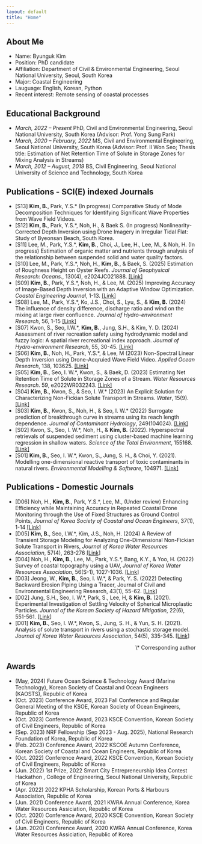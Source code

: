 ```yaml
---
layout: default
title: "Home"
---
```

## About Me
- Name: Byunguk Kim
- Position: PhD candidate
- Affiliation: Department of Civil & Environmental Engineering, Seoul National University, Seoul, South Korea
- Major: Coastal Engineering
- Lauguage: English, Korean, Python
- Recent interest: Remote sensing of coastal processes

## Educational Background
- *March, 2022 – Present*
  PhD, Civil and Environmental Engineering, Seoul National University, South Korea (Advisor: Prof. Yong Sung Park)
- *March, 2020 – February, 2022*
  MS, Civil and Environmental Engineering, Seoul National University, South Korea (Advisor: Prof. Il Won Seo; Thesis title: Estimation of Net Retention Time of Solute in Storage Zones for Mixing Analysis in Streams)
- *March, 2012 – August, 2019*
  BS,  Civil Engineering, Seoul National University of Science and Technology,  South Korea

## Publications - SCI(E) indexed Journals
- [S13] **Kim, B.**, Park, Y.S.\* (In progress) Comparative Study of Mode Decomposition Techniques for Identifying Significant Wave Properties from Wave Field Videos.
- [S12] **Kim, B.**, Park, Y.S.\*, Noh, H., & Baek S. (In progress) Nonlinearity-Corrected Depth Inversion using Drone Imagery in Irregular Tidal Flat: Study of Byeonsan Beach, South Korea.
- [S11] Lee, M., Park, Y.S.\*, **Kim, B.**, Choi, J., Lee, H., Lee, M., & Noh, H. (In progress) Estimation of organic matter and nutrients through analysis of the relationship between suspended solid and water quality factors.
- [S10] Lee, M., Park, Y.S.\*, Noh, H., **Kim, B.**, & Baek, S. (2025) Estimation of Roughness Height on Oyster Reefs.  *Journal of Geophysical Research: Oceans*., 130(4), e2024JC021888. [[Link]](https://agupubs.onlinelibrary.wiley.com/doi/10.1029/2024JC021888?af=R)
- [S09] **Kim, B.**, Park, Y.S.\*, Noh, H., & Lee, M. (2025) Improving Accuracy of Image-Based Depth Inversion with an Adaptive Window Optimization. *Coastal Engineering Journal*, 1-13. [[Link]](https://doi.org/10.1080/21664250.2025.2469957)
- [S08] Lee, M., Park, Y.S.\*, Ko, J.S., Choi, S., Lyu, S., &  **Kim, B.** (2024) The influence of density difference, discharge ratio and wind on the mixing at large river confluence. *Journal of Hydro-environment Research*, 56, 1-15 [[Link]](https://doi.org/10.1016/j.jher.2024.06.001)
- [S07] Kwon, S., Seo, I.W.\*, **Kim, B.**, Jung, S.H., & Kim, Y. D. (2024) Assessment of river recreation safety using hydrodynamic model and fuzzy logic: A spatial river recreational index approach. *Journal of Hydro-environment Research*, 55, 30-45. [[Link]](https://doi.org/10.1016/j.jher.2024.06.002)
- [S06] **Kim, B.**, Noh, H., Park, Y.S.\*, & Lee, M (2023) Non-Spectral Linear Depth Inversion using Drone-Acqruied Wave Field Video. *Applied Ocean Research*, 138, 103625. [[Link]](https://www.sciencedirect.com/science/article/pii/S0141118723001669?dgcid=coauthor)
- [S05] **Kim, B.**, Seo, I. W.\*, Kwon, S., & Baek, D. (2023) Estimating Net Retention Time of Solute in Storage Zones of a Stream. *Water Resources Research*. 59, e2022WR032243. [[Link]](https://agupubs.onlinelibrary.wiley.com/doi/abs/10.1029/2022WR032243)
- [S04] **Kim, B.**, Kwon, S., & Seo, I. W.\* (2023) An Explicit Solution for Characterizing Non-Fickian Solute Transport in Streams. *Water*, 15(9). [[Link]](https://www.mdpi.com/2073-4441/15/9/1702)
- [S03] **Kim, B.**, Kwon, S., Noh, H., & Seo, I. W.\* (2022) Surrogate prediction of breakthrough curve in streams using its reach length dependence. *Journal of Contaminant Hydrology*, 249(104024). [[Link]](https://www.sciencedirect.com/science/article/pii/S0169772222000729)
- [S02] Kwon, S., Seo, I. W.\*, Noh, H., & **Kim, B.** (2022). Hyperspectral retrievals of suspended sediment using cluster-based machine learning regression in shallow waters. *Science of the Total Environment*, 155168. [[Link]](https://www.sciencedirect.com/science/article/pii/S0048969722022616)
- [S01] **Kim, B.**, Seo, I. W.\*, Kwon, S., Jung, S. H., & Choi, Y. (2021). Modelling one-dimensional reactive transport of toxic contaminants in natural rivers. *Environmental Modelling & Software*, 104971. [[Link]](https://www.sciencedirect.com/science/article/pii/S1364815221000141)


## Publications - Domestic Journals
- [D06] Noh, H., **Kim, B.**, Park, Y.S.\*, Lee, M., (Under review)  Enhancing Efficiency while Maintaining Accuracy in Repeated Coastal Drone Monitoring through the Use of Fixed Structures as Ground Control Points, *Journal of Korea Society of Coastal and Ocean Engineers*, 37(1), 1-14 [[Link]](https://doi.org/10.9765/KSCOE.2025.37.1.1)
- [D05] **Kim, B.**, Seo, I.W.\*, Kim, J.S., Noh, H. (2024)  A Review of Transient Storage Modeling for Analyzing One-Dimensional Non-Fickian Solute Transport in Rivers, *Journal of Korea Water Resources Association*, 57(4), 263-276 [[Link]](https://jkwra.or.kr/articles/article/L2yR/)
- [D04] Noh, H., **Kim, B.**, Lee, M., Park, Y.S.\*, Bang, K.Y., & Yoo, H. (2022) Survey of coastal topography using a UAV, *Journal of Korea Water Resources Association*, 56(S-1), 1027-1036. [[Link]](https://www.kwra.or.kr/publication/p-journal/list2/2023/%ED%95%9C%EA%B5%AD%EC%88%98%EC%9E%90%EC%9B%90%ED%95%99%ED%9A%8C%EB%85%BC%EB%AC%B8%EC%A7%91%20%ED%8A%B9%EC%A7%91%ED%98%B8/Vol.%2056%20No.%20S-1/)
- [D03] Jeong, W., **Kim, B.**, Seo, I. W.\*, & Park, Y. S. (2022) Detecting Backward Erosion Piping Using a Tracer, Journal of Civil and Environmental Engineering Research, 43(1), 55-62. [[Link]](http://journal.auric.kr/jksce/ArticleDetail/RD_R/420464)
- [D02] Jung, S.H., Seo, I. W.\*, Park, S., Lee, H, & **Kim, B.** (2021). Experimental Investigation of Settling Velocity of Spherical Microplastic Particles. *Journal of the Korean Society of Hazard Mitigation*, 22(6), 551-561. [[Link]](https://www.j-kosham.or.kr/journal/view.php?doi=10.9798/KOSHAM.2022.22.6.351)
- [D01] **Kim, B.**, Seo, I. W.\*, Kwon, S., Jung, S. H., & Yun, S. H. (2021). Analysis of solute transport in rivers using a stochastic storage model. *Journal of Korea Water Resources Association*, 54(5), 335-345. [[Link]](https://jkwra.or.kr/articles/xml/0KW8/)

<div style="text-align: right;">
\* Corresponding author
</div>

  
## Awards
- (May, 2024)  Future Ocean Science & Technology Award (Marine Technology), Korean Society of Coastal and Ocean Engineers (KAOSTS), Republic of Korea 
- (Oct. 2023)  Conference Award, 2023 Fall Conference and Regular General Meeting of the KSOE, Korean Society of Ocean Engineers, Republic of Korea 
- (Oct. 2023)  Conference Award, 2023 KSCE Convention, Korean Society of  Civil Engineers, Republic of Korea 
- (Sep. 2023)  NRF Fellowship (Sep 2023 - Aug. 2025), National Research Foundation of Korea, Republic of Korea
- (Feb. 2023)  Conference Award, 2022 KSCOE Autumn Conference, Korean Society of Coastal and Ocean Engineers, Republic of Korea 
- (Oct. 2022)  Conference Award, 2022 KSCE Convention, Korean Society of Civil Engineers, Republic of Korea 
- (Jun. 2022)  1st Prize, 2022 Smart City Entrepreneurship Idea Contest Hackathon , College of Engineering, Seoul National University, Republic of Korea 
- (Apr. 2022)  2022 KPHA Scholarship, Korean Ports & Harbours Association, Republic of Korea 
- (Jun. 2021)  Conference Award, 2021 KWRA Annual Conference, Korea Water Resources Assiciation, Republic of Korea 
- (Oct. 2020)  Conference Award, 2020 KSCE Convention, Korean Society of Civil Engineers, Republic of Korea 
- (Jun. 2020)  Conference Award, 2020 KWRA Annual Conference, Korea Water Resources Assiciation, Republic of Korea 

